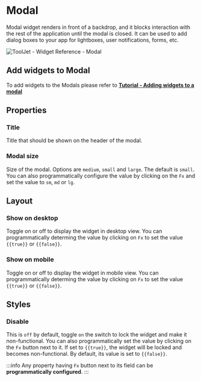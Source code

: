 # Modal

Modal widget renders in front of a backdrop, and it blocks interaction with the rest of the application until the modal is closed. It can be used to add dialog boxes to your app for lightboxes, user notifications, forms, etc.

<div style={{textAlign: 'center'}}>

![ToolJet - Widget Reference - Modal](/img/widgets/modal/modal1.gif)

</div>

## Add widgets to Modal

To add widgets to the Modals please refer to **[Tutorial - Adding widgets to a modal](/docs/tutorial/adding-widget#adding-widgets-to-modal)**

## Properties

### Title

Title that should be shown on the header of the modal. 

### Modal size

Size of the modal. Options are `medium`, `small` and `large`. The default is `small`. You can also programmatically configure the value by clicking on the `Fx` and set the value to `sm`, `md` or `lg`.

## Layout

### Show on desktop

Toggle on or off to display the widget in desktop view. You can programmatically determing the value by clicking on `Fx` to set the value `{{true}}` or `{{false}}`.
### Show on mobile

Toggle on or off to display the widget in mobile view. You can programmatically determing the value by clicking on `Fx` to set the value `{{true}}` or `{{false}}`.

## Styles

### Disable

This is `off` by default, toggle `on` the switch to lock the widget and make it non-functional. You can also programmatically set the value by clicking on the `Fx` button next to it. If set to `{{true}}`, the widget will be locked and becomes non-functional. By default, its value is set to `{{false}}`.

:::info
Any property having `Fx` button next to its field can be **programmatically configured**.
:::